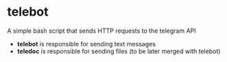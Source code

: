 # telebot
A simple bash script that sends HTTP requests to the telegram API

* **telebot** is responsible for sending text messages
* **teledoc** is responsible for sending files (to be later merged with telebot)
